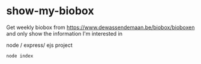 # show-my-biobox
Get weekly biobox from https://www.dewassendemaan.be/biobox/bioboxen and only show the information I'm interested in

node / express/ ejs project

`node index`
